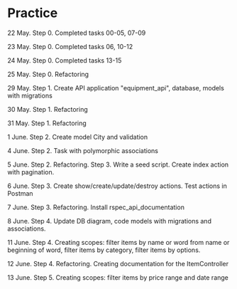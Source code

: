 # Practice
22 May. Step 0. Completed tasks 00-05, 07-09

23 May. Step 0. Completed tasks 06, 10-12

24 May. Step 0. Completed tasks 13-15

25 May. Step 0. Refactoring

29 May. Step 1. Create API application "equipment_api", database, models with migrations

30 May. Step 1. Refactoring

31 May. Step 1. Refactoring

1 June. Step 2. Create model City and validation

4 June. Step 2. Task with polymorphic associations

5 June. Step 2. Refactoring. 
	Step 3. Write a seed script. Create index action with pagination.

6 June. Step 3. Create show/create/update/destroy actions. Test actions in Postman

7 June. Step 3. Refactoring. Install rspec_api_documentation

8 June. Step 4. Update DB diagram, сode models with migrations and associations.

11 June. Step 4. Creating scopes: filter items by name or word from name or beginning of word, filter items by category, filter items by options.

12 June. Step 4. Refactoring. Сreating documentation for the ItemController

13 June. Step 5. Creating scopes: filter items by price range and date range





